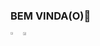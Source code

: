 ### BEM VINDA(O)👋

<div style="display:flex;">
<a href="https://github.com/anuraghazra/github-readme-stats">
  <img width="41.5%" src="https://github-readme-stats.vercel.app/api?username=euvnovaes&theme=dracula" />
</a>

<a href="https://github.com/anuraghazra/convoychat">
  <img width="50%" src="https://github-readme-stats.vercel.app/api/top-langs?username=euvnovaes&layout=compact&langs_count=8&card_width=320&theme=dracula" />
</a>
</div>

<!--
**euvnovaes/euvnovaes** is a ✨ _special_ ✨ repository because its `README.md` (this file) appears on your GitHub profile.

Here are some ideas to get you started:

- 🔭 I’m currently working on ...
- 🌱 I’m currently learning ...
- 👯 I’m looking to collaborate on ...
- 🤔 I’m looking for help with ...
- 💬 Ask me about ...
- 📫 How to reach me: ...
- 😄 Pronouns: ...
- ⚡ Fun fact: ...
-->
